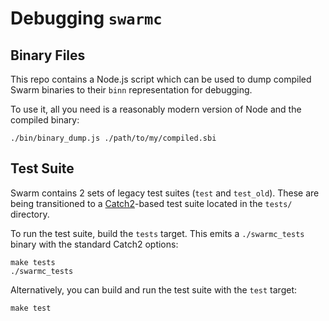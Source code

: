 # Debugging `swarmc`

## Binary Files
This repo contains a Node.js script which can be used to dump compiled Swarm binaries to their `binn` representation for debugging.

To use it, all you need is a reasonably modern version of Node and the compiled binary:

```shell
./bin/binary_dump.js ./path/to/my/compiled.sbi
```

## Test Suite
Swarm contains 2 sets of legacy test suites (`test` and `test_old`). These are being transitioned to a [Catch2](https://github.com/catchorg/Catch2)-based test suite located in the `tests/` directory.

To run the test suite, build the `tests` target. This emits a `./swarmc_tests` binary with the standard Catch2 options:

```shell
make tests
./swarmc_tests
```

Alternatively, you can build and run the test suite with the `test` target:

```shell
make test
```
